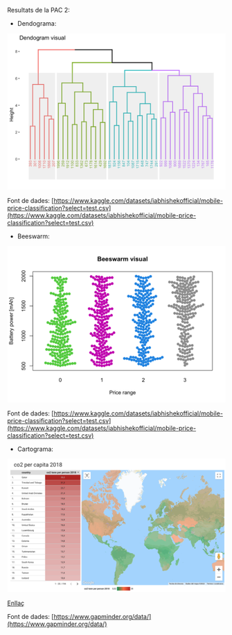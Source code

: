 Resultats de la PAC 2:

* Dendograma:
 
![dendogram](Dendogram.png)

Font de dades: [https://www.kaggle.com/datasets/iabhishekofficial/mobile-price-classification?select=test.csv](https://www.kaggle.com/datasets/iabhishekofficial/mobile-price-classification?select=test.csv)


* Beeswarm:
 
![Beeswarm](Beeswarm.png)

Font de dades: [https://www.kaggle.com/datasets/iabhishekofficial/mobile-price-classification?select=test.csv](https://www.kaggle.com/datasets/iabhishekofficial/mobile-price-classification?select=test.csv)


* Cartograma:
 
 ![Cartograma](Cartograma.png)
 
[Enllaç](https://datastudio.google.com/s/qjEKM4nD8aU)

Font de dades: [https://www.gapminder.org/data/](https://www.gapminder.org/data/)
